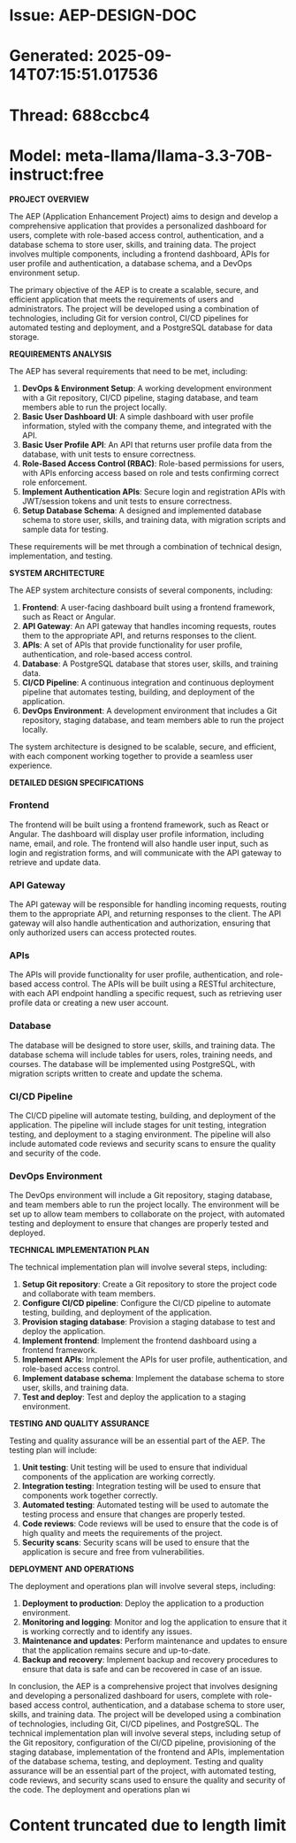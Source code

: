 # Issue: AEP-DESIGN-DOC
# Generated: 2025-09-14T07:15:51.017536
# Thread: 688ccbc4
# Model: meta-llama/llama-3.3-70B-instruct:free

**PROJECT OVERVIEW**

The AEP (Application Enhancement Project) aims to design and develop a comprehensive application that provides a personalized dashboard for users, complete with role-based access control, authentication, and a database schema to store user, skills, and training data. The project involves multiple components, including a frontend dashboard, APIs for user profile and authentication, a database schema, and a DevOps environment setup.

The primary objective of the AEP is to create a scalable, secure, and efficient application that meets the requirements of users and administrators. The project will be developed using a combination of technologies, including Git for version control, CI/CD pipelines for automated testing and deployment, and a PostgreSQL database for data storage.

**REQUIREMENTS ANALYSIS**

The AEP has several requirements that need to be met, including:

1. **DevOps & Environment Setup**: A working development environment with a Git repository, CI/CD pipeline, staging database, and team members able to run the project locally.
2. **Basic User Dashboard UI**: A simple dashboard with user profile information, styled with the company theme, and integrated with the API.
3. **Basic User Profile API**: An API that returns user profile data from the database, with unit tests to ensure correctness.
4. **Role-Based Access Control (RBAC)**: Role-based permissions for users, with APIs enforcing access based on role and tests confirming correct role enforcement.
5. **Implement Authentication APIs**: Secure login and registration APIs with JWT/session tokens and unit tests to ensure correctness.
6. **Setup Database Schema**: A designed and implemented database schema to store user, skills, and training data, with migration scripts and sample data for testing.

These requirements will be met through a combination of technical design, implementation, and testing.

**SYSTEM ARCHITECTURE**

The AEP system architecture consists of several components, including:

1. **Frontend**: A user-facing dashboard built using a frontend framework, such as React or Angular.
2. **API Gateway**: An API gateway that handles incoming requests, routes them to the appropriate API, and returns responses to the client.
3. **APIs**: A set of APIs that provide functionality for user profile, authentication, and role-based access control.
4. **Database**: A PostgreSQL database that stores user, skills, and training data.
5. **CI/CD Pipeline**: A continuous integration and continuous deployment pipeline that automates testing, building, and deployment of the application.
6. **DevOps Environment**: A development environment that includes a Git repository, staging database, and team members able to run the project locally.

The system architecture is designed to be scalable, secure, and efficient, with each component working together to provide a seamless user experience.

**DETAILED DESIGN SPECIFICATIONS**

### Frontend

The frontend will be built using a frontend framework, such as React or Angular. The dashboard will display user profile information, including name, email, and role. The frontend will also handle user input, such as login and registration forms, and will communicate with the API gateway to retrieve and update data.

### API Gateway

The API gateway will be responsible for handling incoming requests, routing them to the appropriate API, and returning responses to the client. The API gateway will also handle authentication and authorization, ensuring that only authorized users can access protected routes.

### APIs

The APIs will provide functionality for user profile, authentication, and role-based access control. The APIs will be built using a RESTful architecture, with each API endpoint handling a specific request, such as retrieving user profile data or creating a new user account.

### Database

The database will be designed to store user, skills, and training data. The database schema will include tables for users, roles, training needs, and courses. The database will be implemented using PostgreSQL, with migration scripts written to create and update the schema.

### CI/CD Pipeline

The CI/CD pipeline will automate testing, building, and deployment of the application. The pipeline will include stages for unit testing, integration testing, and deployment to a staging environment. The pipeline will also include automated code reviews and security scans to ensure the quality and security of the code.

### DevOps Environment

The DevOps environment will include a Git repository, staging database, and team members able to run the project locally. The environment will be set up to allow team members to collaborate on the project, with automated testing and deployment to ensure that changes are properly tested and deployed.

**TECHNICAL IMPLEMENTATION PLAN**

The technical implementation plan will involve several steps, including:

1. **Setup Git repository**: Create a Git repository to store the project code and collaborate with team members.
2. **Configure CI/CD pipeline**: Configure the CI/CD pipeline to automate testing, building, and deployment of the application.
3. **Provision staging database**: Provision a staging database to test and deploy the application.
4. **Implement frontend**: Implement the frontend dashboard using a frontend framework.
5. **Implement APIs**: Implement the APIs for user profile, authentication, and role-based access control.
6. **Implement database schema**: Implement the database schema to store user, skills, and training data.
7. **Test and deploy**: Test and deploy the application to a staging environment.

**TESTING AND QUALITY ASSURANCE**

Testing and quality assurance will be an essential part of the AEP. The testing plan will include:

1. **Unit testing**: Unit testing will be used to ensure that individual components of the application are working correctly.
2. **Integration testing**: Integration testing will be used to ensure that components work together correctly.
3. **Automated testing**: Automated testing will be used to automate the testing process and ensure that changes are properly tested.
4. **Code reviews**: Code reviews will be used to ensure that the code is of high quality and meets the requirements of the project.
5. **Security scans**: Security scans will be used to ensure that the application is secure and free from vulnerabilities.

**DEPLOYMENT AND OPERATIONS**

The deployment and operations plan will involve several steps, including:

1. **Deployment to production**: Deploy the application to a production environment.
2. **Monitoring and logging**: Monitor and log the application to ensure that it is working correctly and to identify any issues.
3. **Maintenance and updates**: Perform maintenance and updates to ensure that the application remains secure and up-to-date.
4. **Backup and recovery**: Implement backup and recovery procedures to ensure that data is safe and can be recovered in case of an issue.

In conclusion, the AEP is a comprehensive project that involves designing and developing a personalized dashboard for users, complete with role-based access control, authentication, and a database schema to store user, skills, and training data. The project will be developed using a combination of technologies, including Git, CI/CD pipelines, and PostgreSQL. The technical implementation plan will involve several steps, including setup of the Git repository, configuration of the CI/CD pipeline, provisioning of the staging database, implementation of the frontend and APIs, implementation of the database schema, testing, and deployment. Testing and quality assurance will be an essential part of the project, with automated testing, code reviews, and security scans used to ensure the quality and security of the code. The deployment and operations plan wi

# Content truncated due to length limit